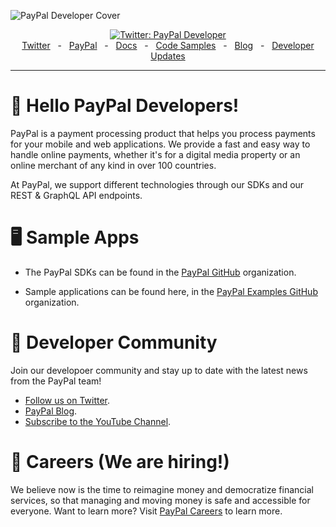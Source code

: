 ![PayPal Developer Cover](https://github.com/paypaldev/.github/blob/main/pp-cover.png)
<div align="center">
  <a href="https://twitter.com/paypaldev" target="_blank">
    <img alt="Twitter: PayPal Developer" src="https://img.shields.io/twitter/follow/paypaldev?style=social" />
  </a>
  <br />
  <a href="https://twitter.com/paypaldev" target="_blank">Twitter</a>
    <span>&nbsp;&nbsp;-&nbsp;&nbsp;</span>
  <a href="https://www.paypal.com/us/home" target="_blank">PayPal</a>
    <span>&nbsp;&nbsp;-&nbsp;&nbsp;</span>
  <a href="https://developer.paypal.com/home" target="_blank">Docs</a>
    <span>&nbsp;&nbsp;-&nbsp;&nbsp;</span>
  <a href="https://github.com/paypal-examples" target="_blank">Code Samples</a>
    <span>&nbsp;&nbsp;-&nbsp;&nbsp;</span>
  <a href="https://dev.to/paypaldeveloper" target="_blank">Blog</a>
   <span>&nbsp;&nbsp;-&nbsp;&nbsp;</span>
  <a href="https://dev.to/paypaldeveloper/developer-updates-april-edition-26kb" target="_blank">Developer Updates</a>
  <br />
  <hr />
</div>

# 👋 Hello PayPal Developers!

PayPal is a payment processing product that helps you process payments for your mobile and web applications. We provide a fast and easy way to handle online payments, whether it's for a digital media property or an online merchant of any kind in over 100 countries.

At PayPal, we support different technologies through our SDKs and our REST & GraphQL API endpoints.

# 🖥️ Sample Apps

- The PayPal SDKs can be found in the [PayPal GitHub](https://github.com/paypal) organization.

- Sample applications can be found here, in the [PayPal Examples GitHub](https://github.com/paypal-examples) organization.

# 🤠 Developer Community

Join our developoer community and stay up to date with the latest news from the PayPal team!

- [Follow us on Twitter](https://twitter.com/paypaldev).
- [PayPal Blog](https://dev.to/paypaldeveloper).
- [Subscribe to the YouTube Channel](https://www.youtube.com/channel/UCvNxReTAQudFN4RQth9r_6A/videos).

# 💼 Careers (We are hiring!)

We believe now is the time to reimagine money and democratize financial services, so that managing and moving money is safe and accessible for everyone. Want to learn more? Visit [PayPal Careers](https://careers.pypl.com/home/) to learn more.
